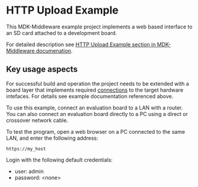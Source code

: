 HTTP Upload Example
===========

This MDK-Middleware example project implements a web based interface to an SD card attached to a development board.

For detailed description see [HTTP Upload Example section in MDK-Middleware documenation](https://arm-software.github.io/MDK-Middleware/latest/Network/HTTP_Upload_Example.html).

Key usage aspects
-----

For successful build and operation the project needs to be extended with a board layer that implements required [connections](https://github.com/Open-CMSIS-Pack/cmsis-toolbox/blob/main/docs/ReferenceApplications.md#connections) to the target hardware intefaces. For details see example documentation referenced above.

To use this example, connect an evaluation board to a LAN with a router. You can also connect an evaluation board directly to a PC using a direct or crossover network cable.

To test the program, open a web browser on a PC connected to the same LAN, and enter the following address:

```
https://my_host
```

Login with the following default credentials:

 - user: admin
 - password: \<none\>
